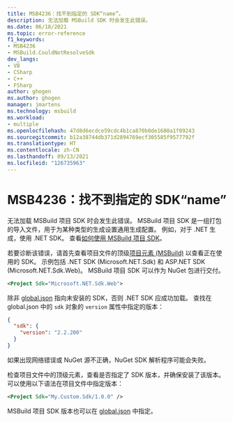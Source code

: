 ```yaml
---
title: MSB4236：找不到指定的 SDK“name”。
description: 无法加载 MSBuild SDK 时会发生此错误。
ms.date: 06/18/2021
ms.topic: error-reference
f1_keywords:
- MSB4236
- MSBuild.CouldNotResolveSdk
dev_langs:
- VB
- CSharp
- C++
- FSharp
author: ghogen
ms.author: ghogen
manager: jmartens
ms.technology: msbuild
ms.workload:
- multiple
ms.openlocfilehash: 47d8d6ecdce59cdc4b1ca870b0de1680a1f09243
ms.sourcegitcommit: b12a38744db371d2894769ecf305585f9577792f
ms.translationtype: HT
ms.contentlocale: zh-CN
ms.lasthandoff: 09/13/2021
ms.locfileid: "126735963"
---
```

# <a name="msb4236-the-sdk-name-specified-could-not-be-found"></a>MSB4236：找不到指定的 SDK“name”

无法加载 MSBuild 项目 SDK 时会发生此错误。 MSBuild 项目 SDK 是一组打包的导入文件，用于为某种类型的生成设置通用生成配置。 例如，对于 .NET 生成，使用 .NET SDK。 查看[如何使用 MSBuild 项目 SDK](../how-to-use-project-sdk.md)。

若要诊断该错误，请首先查看项目文件的顶级[项目元素 (MSBuild)](../project-element-msbuild.md) 以查看正在使用的 SDK。 示例包括 .NET SDK (Microsoft.NET.Sdk) 和 ASP.NET SDK (Microsoft.NET.Sdk.Web)。 MSBuild 项目 SDK 可以作为 NuGet 包进行交付。

```xml
<Project Sdk="Microsoft.NET.Sdk.Web">
```

除非 [global.json](/dotnet/core/tools/global-json) 指向未安装的 SDK，否则 .NET SDK 应成功加载。 查找在 global.json 中的 `sdk` 对象的 `version` 属性中指定的版本：

```json
{
  "sdk": {
    "version": "2.2.200"
  }
}
```

如果出现网络错误或 NuGet 源不正确，NuGet SDK 解析程序可能会失败。

检查项目文件中的顶级元素，查看是否指定了 SDK 版本，并确保安装了该版本。 可以使用以下语法在项目文件中指定版本：

```xml
<Project Sdk="My.Custom.Sdk/1.0.0" />
```

MSBuild 项目 SDK 版本也可以在 [global.json](/dotnet/core/tools/global-json#msbuild-sdks) 中指定。
